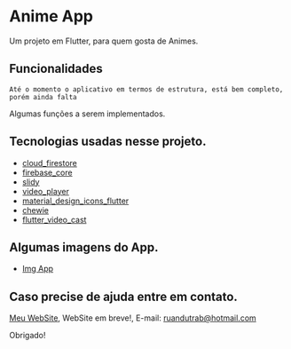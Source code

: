 # Anime App

Um projeto em Flutter, para quem gosta de Animes.

## Funcionalidades

    Até o momento o aplicativo em termos de estrutura, está bem completo, porém ainda falta
Algumas funções a serem implementados.

## Tecnologias usadas nesse projeto.

- [cloud_firestore](https://pub.dev/packages/cloud_firestore)
- [firebase_core](https://pub.dev/packages/firebase_core)
- [slidy](https://pub.dev/packages/slidy)
- [video_player](https://pub.dev/packages/video_player)
- [material_design_icons_flutter](https://pub.dev/packages/material_design_icons_flutter)
- [chewie](https://pub.dev/packages/chewie)
- [flutter_video_cast](https://pub.dev/packages/flutter_video_cast)

## Algumas imagens do App.

- [Img App](https://ibb.co/album/gzJwV5)

## Caso precise de ajuda entre em contato.

[Meu WebSite](#), WebSite em breve!,
E-mail: ruandutrab@hotmail.com

Obrigado!

